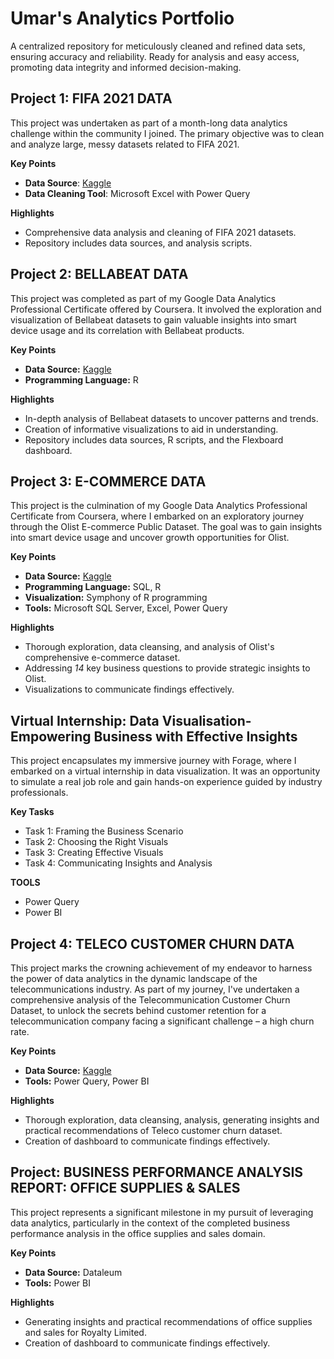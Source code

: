 # Umar's Analytics Portfolio

A centralized repository for meticulously cleaned and refined data sets, ensuring accuracy and reliability. Ready for analysis and easy access, promoting data integrity and informed decision-making. 

## Project 1: FIFA 2021 DATA

This project was undertaken as part of a month-long data analytics challenge within the community I joined. The primary objective was to clean and analyze large, messy datasets related to FIFA 2021.

__Key Points__

* __Data Source__: [Kaggle](https://www.kaggle.com/datasets/yagunnersya/fifa-21-messy-raw-dataset-for-cleaning-exploring)
* __Data Cleaning Tool__: Microsoft Excel with Power Query

__Highlights__
* Comprehensive data analysis and cleaning of FIFA 2021 datasets.
* Repository includes data sources, and analysis scripts.

## Project 2: BELLABEAT DATA

This project was completed as part of my Google Data Analytics Professional Certificate offered by Coursera. It involved the exploration and visualization of Bellabeat datasets to gain valuable insights into smart device usage and its correlation with Bellabeat products.

__Key Points__

* __Data Source:__ [Kaggle](https://www.kaggle.com/datasets/arashnic/fitbit)
* __Programming Language:__ R

__Highlights__

* In-depth analysis of Bellabeat datasets to uncover patterns and trends.
* Creation of informative visualizations to aid in understanding.
* Repository includes data sources, R scripts, and the Flexboard dashboard.

## Project 3: E-COMMERCE DATA

This project is the culmination of my Google Data Analytics Professional Certificate from Coursera, where I embarked on an exploratory journey through the Olist E-commerce Public Dataset. The goal was to gain insights into smart device usage and uncover growth opportunities for Olist.

__Key Points__

* __Data Source:__ [Kaggle](https://www.kaggle.com/datasets/olistbr/brazilian-ecommerce)
* __Programming Language:__ SQL, R
* __Visualization:__ Symphony of R programming
* __Tools:__ Microsoft SQL Server, Excel, Power Query

__Highlights__

* Thorough exploration, data cleansing, and analysis of Olist's comprehensive e-commerce dataset.
* Addressing _14_ key business questions to provide strategic insights to Olist.
* Visualizations to communicate findings effectively.

## Virtual Internship: Data Visualisation-Empowering Business with Effective Insights

This project encapsulates my immersive journey with Forage, where I embarked on a virtual internship in data visualization. It was an opportunity to simulate a real job role and gain hands-on experience guided by industry professionals.

__Key Tasks__
* Task 1: Framing the Business Scenario
* Task 2: Choosing the Right Visuals
* Task 3: Creating Effective Visuals
* Task 4: Communicating Insights and Analysis

__TOOLS__
* Power Query
* Power BI

## Project 4: TELECO CUSTOMER CHURN DATA

This project marks the crowning achievement of my endeavor to harness the power of data analytics in the dynamic landscape of the telecommunications industry. As part of my journey, I've undertaken a comprehensive analysis of the Telecommunication Customer Churn Dataset, to unlock the secrets behind customer retention for a telecommunication company facing a significant challenge – a high churn rate.

__Key Points__

* __Data Source:__ [Kaggle](https://www.kaggle.com/datasets/blastchar/telco-customer-churn/data)
* __Tools:__ Power Query, Power BI

__Highlights__

* Thorough exploration, data cleansing, analysis, generating insights and practical recommendations of Teleco customer churn dataset.
* Creation of dashboard to communicate findings effectively.

## Project: BUSINESS PERFORMANCE ANALYSIS REPORT: OFFICE SUPPLIES & SALES

This project represents a significant milestone in my pursuit of leveraging data analytics, particularly in the context of the completed business performance analysis in the office supplies and sales domain.

__Key Points__

* __Data Source:__ Dataleum
* __Tools:__ Power BI

__Highlights__

* Generating insights and practical recommendations of office supplies and sales for Royalty Limited.
* Creation of dashboard to communicate findings effectively.
